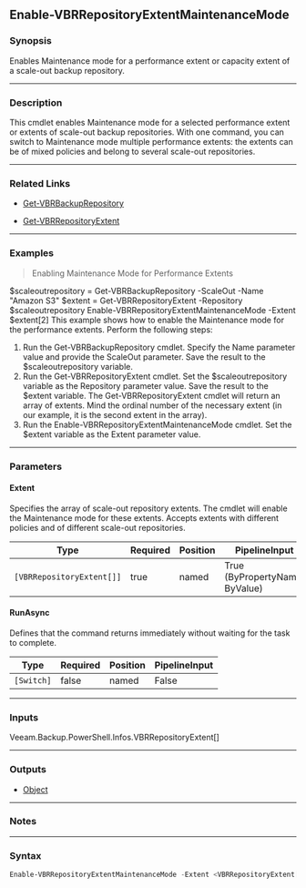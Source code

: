 Enable-VBRRepositoryExtentMaintenanceMode
-----------------------------------------

### Synopsis
Enables Maintenance mode for a performance extent or capacity extent of a scale-out backup repository.

---

### Description

This cmdlet enables Maintenance mode for a selected performance extent or extents of scale-out backup repositories.
With one command, you can switch to Maintenance mode multiple performance extents: the extents can be of mixed policies and belong to several scale-out repositories.

---

### Related Links
* [Get-VBRBackupRepository](Get-VBRBackupRepository)

* [Get-VBRRepositoryExtent](Get-VBRRepositoryExtent)

---

### Examples
> Enabling Maintenance Mode for Performance Extents

$scaleoutrepository = Get-VBRBackupRepository -ScaleOut -Name "Amazon S3"
$extent = Get-VBRRepositoryExtent -Repository $scaleoutrepository
Enable-VBRRepositoryExtentMaintenanceMode -Extent $extent[2]
This example shows how to enable the Maintenance mode for the performance extents.
Perform the following steps:
1. Run the Get-VBRBackupRepository cmdlet. Specify the Name parameter value and provide the ScaleOut parameter. Save the result to the $scaleoutrepository variable.
2. Run the Get-VBRRepositoryExtent cmdlet. Set the $scaleoutrepository variable as the Repository parameter value. Save the result to the $extent variable.
The Get-VBRRepositoryExtent cmdlet will return an array of extents. Mind the ordinal number of the necessary extent (in our example, it is the second extent in the array).
3. Run the Enable-VBRRepositoryExtentMaintenanceMode cmdlet. Set the $extent variable as the Extent parameter value.

---

### Parameters
#### **Extent**
Specifies the array of scale-out repository extents. The cmdlet will enable the Maintenance mode for these extents.
Accepts extents with different policies and of different scale-out repositories.

|Type                     |Required|Position|PipelineInput                 |
|-------------------------|--------|--------|------------------------------|
|`[VBRRepositoryExtent[]]`|true    |named   |True (ByPropertyName, ByValue)|

#### **RunAsync**
Defines that the command returns immediately without waiting for the task to complete.

|Type      |Required|Position|PipelineInput|
|----------|--------|--------|-------------|
|`[Switch]`|false   |named   |False        |

---

### Inputs
Veeam.Backup.PowerShell.Infos.VBRRepositoryExtent[]

---

### Outputs
* [Object](https://learn.microsoft.com/en-us/dotnet/api/System.Object)

---

### Notes

---

### Syntax
```PowerShell
Enable-VBRRepositoryExtentMaintenanceMode -Extent <VBRRepositoryExtent[]> [-RunAsync] [<CommonParameters>]
```
